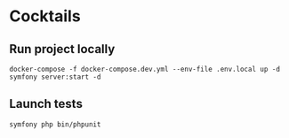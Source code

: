 # Cocktails

## Run project locally

```
docker-compose -f docker-compose.dev.yml --env-file .env.local up -d
symfony server:start -d
```

## Launch tests

`symfony php bin/phpunit`